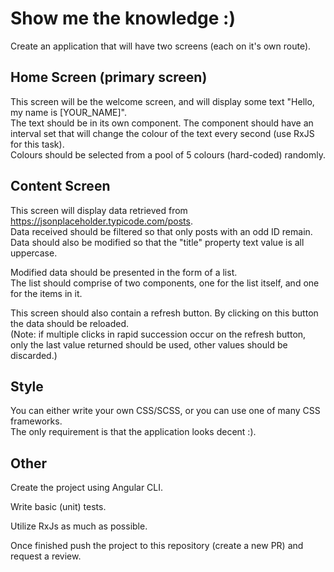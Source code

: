 # Show me the knowledge :)

Create an application that will have two screens (each on it's own route). 

## Home Screen (primary screen)
This screen will be the welcome screen, and will display some text "Hello, my name is [YOUR_NAME]".   
The text should be in its own component. The component should have an interval set that will change the colour of the text every second (use RxJS for this task).  
Colours should be selected from a pool of 5 colours (hard-coded) randomly.  

## Content Screen
This screen will display data retrieved from https://jsonplaceholder.typicode.com/posts.  
Data received should be filtered so that only posts with an odd ID remain.  
Data should also be modified so that the "title" property text value is all uppercase.  

Modified data should be presented in the form of a list.  
The list should comprise of two components, one for the list itself, and one for the items in it.  

This screen should also contain a refresh button. By clicking on this button the data should be reloaded.  
(Note: if multiple clicks in rapid succession occur on the refresh button, only the last value returned should be used, other values should be discarded.)  

## Style
You can either write your own CSS/SCSS, or you can use one of many CSS frameworks.  
The only requirement is that the application looks decent :). 

## Other
Create the project using Angular CLI. 

Write basic (unit) tests.

Utilize RxJs as much as possible. 

Once finished push the project to this repository (create a new PR) and request a review. 
